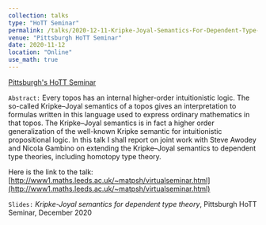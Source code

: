 ```yaml
---
collection: talks
type: "HoTT Seminar"
permalink: /talks/2020-12-11-Kripke-Joyal-Semantics-For-Dependent-Type-Theory
venue: "Pittsburgh HoTT Seminar"
date: 2020-11-12
location: "Online"
use_math: true
---
```


[Pittsburgh's HoTT Seminar](http://mathieu.anel.free.fr/seminar.html)


`Abstract:` Every topos has an internal higher-order intuitionistic logic. The so-called Kripke–Joyal semantics of a topos gives an interpretation to formulas written in this language used to express ordinary mathematics in that topos. The Kripke–Joyal semantics is in fact a higher order generalization of the well-known Kripke semantic for intuitionistic propositional logic. In this talk I shall report on joint work with Steve Awodey and Nicola Gambino on extending the Kripke–Joyal semantics to dependent type theories, including homotopy type theory.

Here is the link to the talk: [http://www1.maths.leeds.ac.uk/~matpsh/virtualseminar.html](http://www1.maths.leeds.ac.uk/~matpsh/virtualseminar.html)


`Slides:` _Kripke-Joyal semantics for dependent type theory_, Pittsburgh HoTT Seminar, December 2020  
<a href="/files/CT/KJsHoTT_slides_Pittsburgh.pdf" target="_blank"> <i class="fa fa-file-pdf-o" aria-hidden="true"></i> </a>
